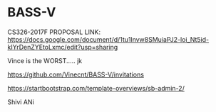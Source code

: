 

# BASS-V
CS326-2017F 
PROPOSAL LINK: https://docs.google.com/document/d/1tu1lnvw8SMuiaPJ2-loi_Nt5id-kIYrDenZYEtoLxmc/edit?usp=sharing

Vince is the WORST..... jk

https://github.com/Vinecnt/BASS-V/invitations

https://startbootstrap.com/template-overviews/sb-admin-2/

Shivi
ANi
